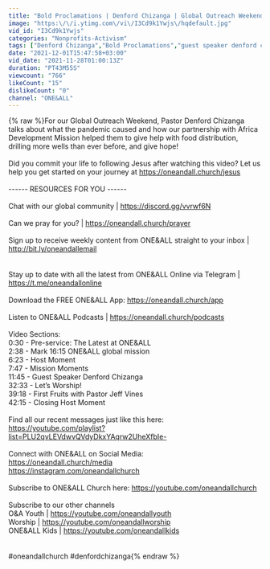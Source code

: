 ```yaml
---
title: "Bold Proclamations | Denford Chizanga | Global Outreach Weekend"
image: "https:\/\/i.ytimg.com\/vi\/I3Cd9k1Ywjs\/hqdefault.jpg"
vid_id: "I3Cd9k1Ywjs"
categories: "Nonprofits-Activism"
tags: ["Denford Chizanga","Bold Proclamations","guest speaker denford chizanga"]
date: "2021-12-01T15:47:58+03:00"
vid_date: "2021-11-28T01:00:13Z"
duration: "PT43M55S"
viewcount: "766"
likeCount: "15"
dislikeCount: "0"
channel: "ONE&ALL"
---
```

{% raw %}For our Global Outreach Weekend, Pastor Denford Chizanga talks about what the pandemic caused and how our partnership with Africa Development Mission helped them to give help with food distribution, drilling more wells than ever before, and give hope! <br /><br />Did you commit your life to following Jesus after watching this video? Let us help you get started on your journey at <a rel="nofollow" target="blank" href="https://oneandall.church/jesus">https://oneandall.church/jesus</a><br /><br />------ RESOURCES FOR YOU ------<br /><br />Chat with our global community | <a rel="nofollow" target="blank" href="https://discord.gg/vvrwf6N">https://discord.gg/vvrwf6N</a> <br /><br />Can we pray for you? | <a rel="nofollow" target="blank" href="https://oneandall.church/prayer">https://oneandall.church/prayer</a> <br /><br />Sign up to receive weekly content from ONE&amp;ALL straight to your inbox | <a rel="nofollow" target="blank" href="http://bit.ly/oneandallemail">http://bit.ly/oneandallemail</a><br /><br /><br />Stay up to date with all the latest from ONE&amp;ALL Online via Telegram | <a rel="nofollow" target="blank" href="https://t.me/oneandallonline">https://t.me/oneandallonline</a> <br /><br />Download the FREE ONE&amp;ALL App: <a rel="nofollow" target="blank" href="https://oneandall.church/app">https://oneandall.church/app</a> <br /><br />Listen to ONE&amp;ALL Podcasts | <a rel="nofollow" target="blank" href="https://oneandall.church/podcasts">https://oneandall.church/podcasts</a><br /><br />Video Sections:<br />0:30 - Pre-service: The Latest at ONE&amp;ALL<br />2:38 - Mark 16:15 ONE&amp;ALL global mission<br />6:23 - Host Moment<br />7:47 - Mission Moments<br />11:45 - Guest Speaker Denford Chizanga<br />32:33 - Let’s Worship!<br />39:18 - First Fruits with Pastor Jeff Vines<br />42:15 - Closing Host Moment<br /><br />Find all our recent messages just like this here: <a rel="nofollow" target="blank" href="https://youtube.com/playlist?list=PLU2qvLEVdwvQVdyDkxYAqrw2UheXfbIe-">https://youtube.com/playlist?list=PLU2qvLEVdwvQVdyDkxYAqrw2UheXfbIe-</a> <br /><br />Connect with ONE&amp;ALL on Social Media:<br /><a rel="nofollow" target="blank" href="https://oneandall.church/media">https://oneandall.church/media</a> <br /><a rel="nofollow" target="blank" href="https://instagram.com/oneandallchurch">https://instagram.com/oneandallchurch</a><br /><br />Subscribe to ONE&amp;ALL Church here: <a rel="nofollow" target="blank" href="https://youtube.com/oneandallchurch">https://youtube.com/oneandallchurch</a> <br /><br />Subscribe to our other channels<br />O&amp;A Youth | <a rel="nofollow" target="blank" href="https://youtube.com/oneandallyouth">https://youtube.com/oneandallyouth</a> <br />Worship |  <a rel="nofollow" target="blank" href="https://youtube.com/oneandallworship">https://youtube.com/oneandallworship</a> <br />ONE&amp;ALL Kids | <a rel="nofollow" target="blank" href="https://youtube.com/oneandallkids">https://youtube.com/oneandallkids</a> <br /><br /><br />#oneandallchurch  #denfordchizanga{% endraw %}
